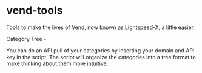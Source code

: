 # vend-tools
Tools to make the lives of Vend, now known as Lightspeed-X, a little easier.

Category Tree -

You can do an API pull of your categories by inserting your domain and API key in the script. The script will organize the categories into   a tree format to make thinking about them more intuitive.
